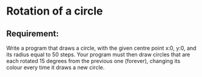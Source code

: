 # Rotation of a circle

## Requirement:

Write a program that draws a circle, with the given centre point x:0, y:0, and its radius equal to 50 steps.
Your program must then draw circles that are each rotated 15 degrees from the previous one (forever), changing its colour every time it draws a new circle.
